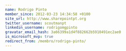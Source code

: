 ```yaml
---
name: Rodrigo Pinto
member_since: 2012-03-23 14:34:58 +0100
site_url: http://www.sharepointpt.org
twitter_username: scoutmanpt
linkedin_username: rodrigomgpinto
gravatar_email_hash: 3a66399a1d4f882662b5910491ec2ae0
is_microsoft_mvp: true
redirect_from: /membro/rodrigo-pinto/
---
```

